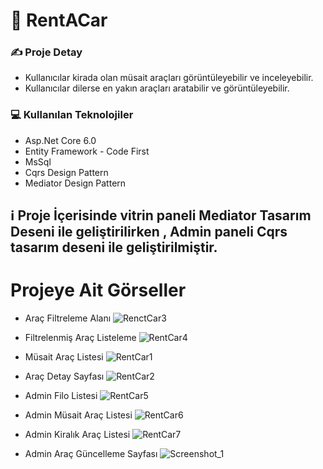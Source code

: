 # 🚗 RentACar 

### ✍️ Proje Detay
   * Kullanıcılar kirada olan müsait araçları görüntüleyebilir ve inceleyebilir.
   * Kullanıcılar dilerse en yakın araçları aratabilir ve görüntüleyebilir.
### 💻 Kullanılan Teknolojiler
    
   * Asp.Net Core 6.0 
   * Entity Framework - Code First
   * MsSql
   * Cqrs Design Pattern
   * Mediator Design Pattern

## ℹ️  Proje İçerisinde vitrin paneli Mediator Tasarım Deseni ile geliştirilirken , Admin paneli Cqrs tasarım deseni ile geliştirilmiştir.

#  Projeye Ait Görseller

* Araç Filtreleme Alanı
![RenctCar3](https://github.com/gozgirfaruk/RentACarProject/assets/125920944/13f2acde-a96e-4db1-b532-8358915fbb2a)


* Filtrelenmiş Araç Listeleme
![RentCar4](https://github.com/gozgirfaruk/RentACarProject/assets/125920944/2c98fbb5-37fb-4226-9ea8-2e67f26ad1ea)


* Müsait Araç Listesi
![RentCar1](https://github.com/gozgirfaruk/RentACarProject/assets/125920944/ca1c2336-21d8-40b0-8189-6d3caa53ce90)


* Araç Detay Sayfası
![RentCar2](https://github.com/gozgirfaruk/RentACarProject/assets/125920944/6f41b64f-315e-4b9e-bba2-0b40212547e1)


* Admin Filo Listesi
![RentCar5](https://github.com/gozgirfaruk/RentACarProject/assets/125920944/e6263ce4-a2cf-45c6-80c7-617bc7cf6da5)


* Admin Müsait Araç Listesi
![RentCar6](https://github.com/gozgirfaruk/RentACarProject/assets/125920944/943146ba-8669-4301-8109-7474937f7c67)


* Admin Kiralık Araç Listesi
![RentCar7](https://github.com/gozgirfaruk/RentACarProject/assets/125920944/6245085d-ec4a-4c47-a2fb-a99126e760e4)


* Admin Araç Güncelleme Sayfası
![Screenshot_1](https://github.com/gozgirfaruk/RentACarProject/assets/125920944/34239724-2383-471e-b244-9d375def7d9a)


